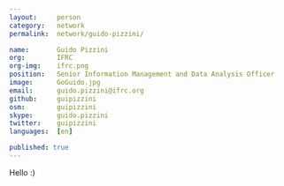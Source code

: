 ```yaml
---
layout:     person
category:   network
permalink:  network/guido-pizzini/

name:       Guido Pizzini
org:        IFRC
org-img:    ifrc.png
position:   Senior Information Management and Data Analysis Officer
image:      GoGuido.jpg
email:      guido.pizzini@ifrc.org
github:     guipizzini
osm:        guipizzini
skype:      guido.pizzini
twitter:    guipizzini
languages:  [en]

published: true
---
```


Hello :)
